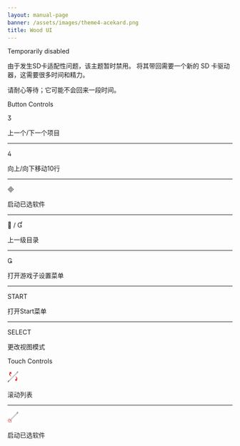 ```yaml
---
layout: manual-page
banner: /assets/images/theme4-acekard.png
title: Wood UI
---
```


<div id="temporarily-disabled" class="section-title">Temporarily disabled</div>
<div class="section-body">
    <p>
        由于发生SD卡适配性问题，该主题暂时禁用。 将其带回需要一个新的 SD 卡驱动器，这需要很多时间和精力。
    </p>
    <p>
        请耐心等待；它可能不会回来一段时间。
    </p>
</div>

<div id="button-controls" class="section-title">Button Controls</div>
<div class="section-body">
    <div class="button-action-group">
        <p class="button-action button">&#xE07D;</p>
        <p class="button-action-text">上一个/下一个项目</p>
    </div>
    <hr>
    <div class="button-action-group">
        <p class="button-action button">&#xE07E;</p>
        <p class="button-action-text">向上/向下移动10行</p>
    </div>
    <hr>
    <div class="button-action-group">
        <p class="button-action button">&#xE000;</p>
        <p class="button-action-text">启动已选软件</p>
    </div>
    <hr>
    <div class="button-action-group">
        <p class="button-action button">&#xE001; / &#xE004;</p>
        <p class="button-action-text">上一级目录</p>
    </div>
    <hr>
    <div class="button-action-group">
        <p class="button-action button">&#xE003;</p>
        <p class="button-action-text">打开游戏子设置菜单</p>
    </div>
    <hr>
    <div class="button-action-group">
        <p class="button-action">START</p>
        <p class="button-action-text">打开Start菜单</p>
    </div>
    <hr>
    <div class="button-action-group">
        <p class="button-action">SELECT</p>
        <p class="button-action-text">更改视图模式</p>
    </div>
</div>

<div id="touch-controls" class="section-title">Touch Controls</div>
<div class="section-body">
    <div class="button-action-group">
        <p class="button-action"><img src="/assets/images/up-down.png"></p>
        <p class="button-action-text">滚动列表</p>
    </div>
    <hr>
    <div class="button-action-group">
        <p class="button-action"><img src="/assets/images/tap.png"></p>
        <p class="button-action-text">启动已选软件</p>
    </div>
</div>
